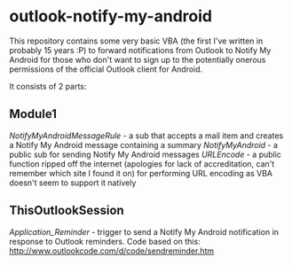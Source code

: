 # outlook-notify-my-android

This repository contains some very basic VBA (the first I've written in probably 15 years :P) to forward notifications from Outlook to Notify My Android for those who don't want to sign up to the potentially onerous permissions of the official Outlook client for Android.

It consists of 2 parts: 

## Module1

*NotifyMyAndroidMessageRule* - a sub that accepts a mail item and creates a Notify My Android message containing a summary
*NotifyMyAndroid* - a public sub for sending Notify My Android messages
*URLEncode* - a public function ripped off the internet (apologies for lack of accreditation, can't remember which site I found it on) for performing URL encoding as VBA doesn't seem to support it natively

## ThisOutlookSession

*Application_Reminder* - trigger to send a Notify My Android notification in response to Outlook reminders.  Code based on this: http://www.outlookcode.com/d/code/sendreminder.htm
